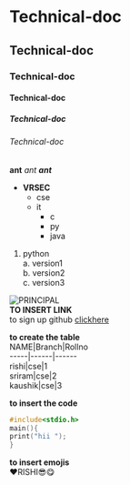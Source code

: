 # Technical-doc
## Technical-doc
### Technical-doc
#### Technical-doc
##### Technical-doc
###### Technical-doc
**ant**
*ant*
***ant***
- **VRSEC**
  - cse
  - it
    - c
    - py
    - java
    
1. python    
  a. version1   
  b. version2    
  c. version3      

![PRINCIPAL](https://www.vrsiddhartha.ac.in/wp-content/uploads/2020/05/principal-arp-20052020.jpg)   
**TO INSERT LINK**     
to sign up github [clickhere](https://www.vrsiddhartha.ac.in/)   


**to create the table**   
NAME|Branch|Rollno  
-----|------|------   
rishi|cse|1  
sriram|cse|2  
kaushik|cse|3  


**to insert the code**    
```C
#include<stdio.h>
main(){
print("hii ");
}  
```
**to insert emojis**  
:heart:RISHI:sunglasses::yum:
